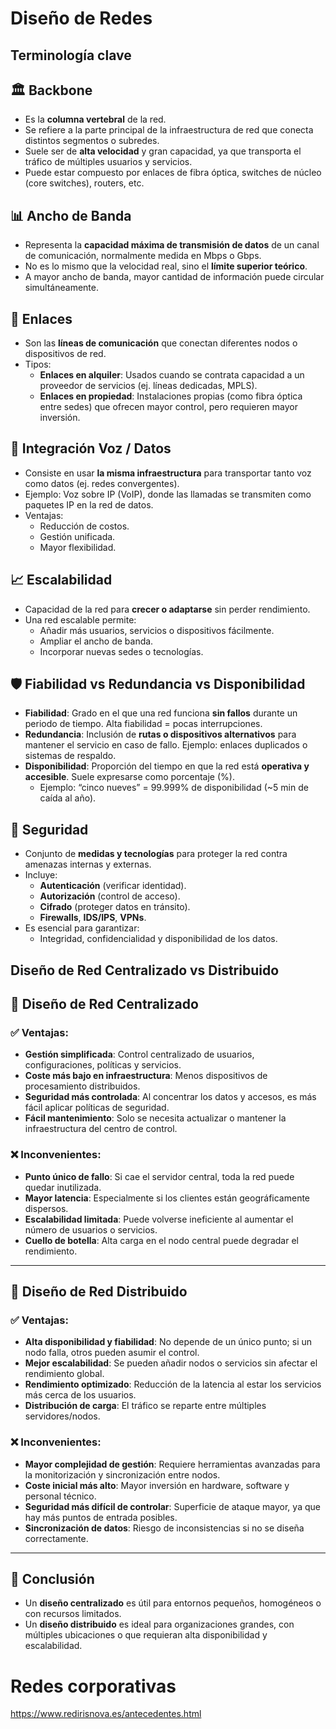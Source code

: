 #  Diseño de Redes 

## Terminología clave
## 🏛️ Backbone

- Es la **columna vertebral** de la red.
- Se refiere a la parte principal de la infraestructura de red que conecta distintos segmentos o subredes.
- Suele ser de **alta velocidad** y gran capacidad, ya que transporta el tráfico de múltiples usuarios y servicios.
- Puede estar compuesto por enlaces de fibra óptica, switches de núcleo (core switches), routers, etc.

## 📊 Ancho de Banda

- Representa la **capacidad máxima de transmisión de datos** de un canal de comunicación, normalmente medida en Mbps o Gbps.
- No es lo mismo que la velocidad real, sino el **límite superior teórico**.
- A mayor ancho de banda, mayor cantidad de información puede circular simultáneamente.

## 🔗 Enlaces

- Son las **líneas de comunicación** que conectan diferentes nodos o dispositivos de red.
- Tipos:
  - **Enlaces en alquiler**: Usados cuando se contrata capacidad a un proveedor de servicios (ej. líneas dedicadas, MPLS).
  - **Enlaces en propiedad**: Instalaciones propias (como fibra óptica entre sedes) que ofrecen mayor control, pero requieren mayor inversión.

## 🔄 Integración Voz / Datos

- Consiste en usar **la misma infraestructura** para transportar tanto voz como datos (ej. redes convergentes).
- Ejemplo: Voz sobre IP (VoIP), donde las llamadas se transmiten como paquetes IP en la red de datos.
- Ventajas:
  - Reducción de costos.
  - Gestión unificada.
  - Mayor flexibilidad.

## 📈 Escalabilidad

- Capacidad de la red para **crecer o adaptarse** sin perder rendimiento.
- Una red escalable permite:
  - Añadir más usuarios, servicios o dispositivos fácilmente.
  - Ampliar el ancho de banda.
  - Incorporar nuevas sedes o tecnologías.

## 🛡️ Fiabilidad vs Redundancia vs Disponibilidad

- **Fiabilidad**: Grado en el que una red funciona **sin fallos** durante un periodo de tiempo. Alta fiabilidad = pocas interrupciones.
- **Redundancia**: Inclusión de **rutas o dispositivos alternativos** para mantener el servicio en caso de fallo. Ejemplo: enlaces duplicados o sistemas de respaldo.
- **Disponibilidad**: Proporción del tiempo en que la red está **operativa y accesible**. Suele expresarse como porcentaje (%).  
  - Ejemplo: “cinco nueves” = 99.999% de disponibilidad (~5 min de caída al año).

## 🔐 Seguridad

- Conjunto de **medidas y tecnologías** para proteger la red contra amenazas internas y externas.
- Incluye:
  - **Autenticación** (verificar identidad).
  - **Autorización** (control de acceso).
  - **Cifrado** (proteger datos en tránsito).
  - **Firewalls**, **IDS/IPS**, **VPNs**.
- Es esencial para garantizar:
  - Integridad, confidencialidad y disponibilidad de los datos.
 
## Diseño de Red Centralizado vs Distribuido

## 🏢 Diseño de Red Centralizado

### ✅ Ventajas:
- **Gestión simplificada**: Control centralizado de usuarios, configuraciones, políticas y servicios.
- **Coste más bajo en infraestructura**: Menos dispositivos de procesamiento distribuidos.
- **Seguridad más controlada**: Al concentrar los datos y accesos, es más fácil aplicar políticas de seguridad.
- **Fácil mantenimiento**: Solo se necesita actualizar o mantener la infraestructura del centro de control.

### ❌ Inconvenientes:
- **Punto único de fallo**: Si cae el servidor central, toda la red puede quedar inutilizada.
- **Mayor latencia**: Especialmente si los clientes están geográficamente dispersos.
- **Escalabilidad limitada**: Puede volverse ineficiente al aumentar el número de usuarios o servicios.
- **Cuello de botella**: Alta carga en el nodo central puede degradar el rendimiento.

---

## 🧩 Diseño de Red Distribuido

### ✅ Ventajas:
- **Alta disponibilidad y fiabilidad**: No depende de un único punto; si un nodo falla, otros pueden asumir el control.
- **Mejor escalabilidad**: Se pueden añadir nodos o servicios sin afectar el rendimiento global.
- **Rendimiento optimizado**: Reducción de la latencia al estar los servicios más cerca de los usuarios.
- **Distribución de carga**: El tráfico se reparte entre múltiples servidores/nodos.

### ❌ Inconvenientes:
- **Mayor complejidad de gestión**: Requiere herramientas avanzadas para la monitorización y sincronización entre nodos.
- **Coste inicial más alto**: Mayor inversión en hardware, software y personal técnico.
- **Seguridad más difícil de controlar**: Superficie de ataque mayor, ya que hay más puntos de entrada posibles.
- **Sincronización de datos**: Riesgo de inconsistencias si no se diseña correctamente.

---

## 📌 Conclusión

- Un **diseño centralizado** es útil para entornos pequeños, homogéneos o con recursos limitados.
- Un **diseño distribuido** es ideal para organizaciones grandes, con múltiples ubicaciones o que requieran alta disponibilidad y escalabilidad.


# Redes corporativas

https://www.redirisnova.es/antecedentes.html

